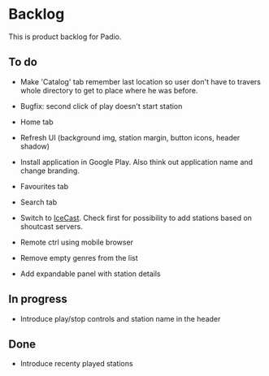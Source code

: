 Backlog
=======

This is product backlog for Padio.

To do
-----
* Make 'Catalog' tab remember last location so user don't have to travers
  whole directory to get to place where he was before.

* Bugfix: second click of play doesn't start station

* Home tab

* Refresh UI (background img, station margin, button icons, header shadow)

* Install application in Google Play. Also think out application name and change branding.

* Favourites tab

* Search tab

* Switch to [IceCast](http://api.dir.xiph.org/experimental/full). Check first for possibility to add stations based on shoutcast servers.

* Remote ctrl using mobile browser

* Remove empty genres from the list

* Add expandable panel with station details

In progress
-----------
* Introduce play/stop controls and station name in the header


Done
----
* Introduce recenty played stations


